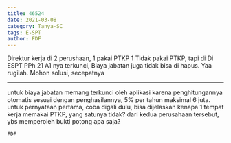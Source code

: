 ```yaml
---
title: 46524
date: 2021-03-08
category: Tanya-SC
tags: E-SPT
author: FDF
---
```


Direktur kerja di 2 perushaan, 1 pakai PTKP 1 Tidak pakai PTKP, tapi di Di ESPT PPh 21 A1 nya terkunci, Biaya jabatan juga tidak bisa di hapus. Yaa rugilah. Mohon solusi, secepatnya

---

untuk biaya jabatan memang terkunci oleh aplikasi karena penghitungannya otomatis sesuai dengan penghasilannya, 5% per tahun maksimal 6 juta. untuk pernyataan pertama, coba digali dulu, bisa dijelaskan kenapa 1 tempat kerja memakai PTKP, yang satunya tidak? dari kedua perusahaan tersebut, ybs memperoleh bukti potong apa saja?

`FDF`
